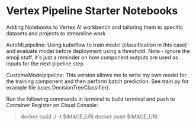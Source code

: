 # Vertex Pipeline Starter Notebooks

Adding Notebooks to Vertex AI workbench and tailoring them to specific datasets and projects to streamline work

AutoMLpipeline: Using kubeflow to train model (classification in this case) and evaluate model before deployment using a threshold.  Note - ignore the emoji stuff, it's just a reminder on how component outputs are used as inputs for the next pipeline step

CustomeModelpipeline: This version allows me to write my own model for the training component and then perform batch prediction.  See train.py for example file (uses DecisionTreeClassifier).

Run the following commands in terminal to build terminal and push to Container Register on Cloud Console:

> docker build ./ -t $IMAGE_URI
> docker push $IMAGE_URI
